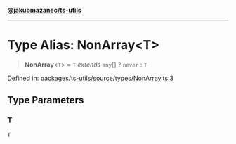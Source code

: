 [**@jakubmazanec/ts-utils**](../README.md)

---

# Type Alias: NonArray\<T\>

> **NonArray**\<`T`\> = `T` _extends_ `any`[] ? `never` : `T`

Defined in:
[packages/ts-utils/source/types/NonArray.ts:3](https://github.com/jakubmazanec/tools/blob/a1a5edf56256b0aa4e209cc73bc7a07f5d7fc236/packages/ts-utils/source/types/NonArray.ts#L3)

## Type Parameters

### T

`T`
